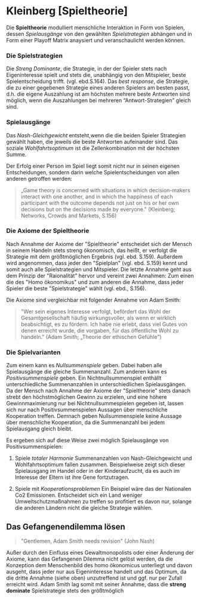 # Kleinberg [Spieltheorie]

Die **Spieltheorie** modulliert menschliche Interaktion in Form von Spielen, dessen *Spielausgänge* von den gewählten *Spielstrategien* abhängen und in Form einer Playoff Matrix anaysiert und veranschaulicht werden können.

### Die Spielstrategien

Die *Streng Dominante*, die Strategie, in der der Spieler  stets nach Eigeninteresse spielt und stets die, unabhängig von den Mitspieler, beste Spielentscheidung trifft. (vgl. ebd.S.164).
Das *best response*, die Strategie, die zu einer gegebenen Strategie eines anderen Spielers am besten passt, d.h. die eigene Auszahlung ist am höchsten
mehrere beste Antworten sind möglich, wenn die Auszahlungen bei mehreren “Antwort-Strategien” gleich sind.

### Spielausgänge

Das *Nash-Gleichgewicht* entsteht,wenn die die beiden Spieler Strategien gewählt haben, die jeweils die beste Antworten aufeinander sind.
Das  soziale *Wohlfahrtsoptimum* ist die Zellenkombination mit der höchsten Summe.


Der Erfolg einer Person im Spiel liegt somit nicht nur in seinen eigenen Entscheidungen, sondern darin welche Spielentscheidungen von allen anderen getroffen werden:

>„Game theory is concerned with situations in which decision-makers interact with one another, and in which the happiness of each participant with the outcome depends not just on his or her own decisions but on the decisions made by everyone." (Kleinberg; Networks, Crowds and Markets, S.156)

### Die Axiome der Spieltheorie

Nach Annahme der Axiome der "Spieltheorie" entscheidet sich der Mensch in seinem Handeln stets streng ökonomisch, das heißt, er verfolgt die Strategie mit dem größtmöglichen Ergebnis (vgl. ebd. S.159).
Außerdem wird angenommen, dass jeder den "Spielplan" (vgl. ebd. S.159) kennt und somit auch alle Spielstrategien und Mitspieler.
Die letzte Annahme geht aus dem Prinzip der "Raionalität" hervor und vereint zwei Annahmen: Zum einen die des "Homo ökonomikus" und zum anderen die Annahme, dass jeder Spieler die beste "Spielstrategie" wählt (vgl. ebd., S.156).


Die Axiome sind vergleichbar mit folgender Annahme von Adam Smith:

>"Wer sein eigenes Interesse verfolgt, befördert das Wohl der Gesamtgesellschaft häufig wirkungsvoller, als wenn er wirklich beabsichtigt, es zu fördern. Ich habe nie erlebt, dass viel Gutes von denen erreicht wurde, die vorgaben, für das öffentliche Wohl zu handeln." (Adam Smith; „Theorie der ethischen Gefühle")


### Die Spielvarianten

Zum einem kann es *Nullsummenspiele* geben.
Dabei haben alle Spielausgänge die gleiche Summenanzahl.
Zum anderen kann es *Positivsummenspiele* geben.
Ein Nichtnullsummenspiel enthällt unterschiedliche Summenanzahlen in unterschiedlichen Spielausgängen.
Da der Mensch nach Annahme der Axiome der "Spieltheorie" stets danach strebt den höchstmöglichen Gewinn zu erzielen, und eine höhere Gewinnmaximierung nur bei Nichtnullsummespielen gegeben ist, lassen sich nur nach Positivsummenspielen Aussagen über menschliche Kooperation treffen.
Demnach geben Nullsummenspiele keine Aussage über menschliche Kooperation, da die Summenanzahl bei jedem Spielausgang gleich bleibt.


Es ergeben sich auf diese Weise zwei möglich Spielausgänge von Positivsummenspielen:

1. Spiele *totaler Harmonie*
Summenanzahlen von Nash-Gleichgewicht und Wohlfahrtsoptimum fallen zusammen.
Beispielweise zeigt sich dieser Spielausgang im Handel oder in der Kinderaufzucht, da es auch im Interesse der Eltern ist ihre Gene fortzutragen.

2. Spiele mit *Kooperationsproblemen*
Ein Beispiel wäre das der Nationalen Co2 Emissionen. Entscheidet sich ein Land weniger Umweltschutzmaßnahmen zu treffen so profitiert es davon nur, solange die anderen Ländern nicht die gleiche Strategie wählen.


 ## Das Gefangenendilemma lösen

 >"Gentlemen, Adam Smith needs revision" (John Nash)

Außer durch den Einfluss eines Gewaltmonopolists oder einer Änderung der Axiome, kann das Gefangenen Dilemma nicht gelöst werden, da die Konzeption dem Menschenbild des homo ökonomicus unterliegt und davon ausgeht, dass jeder nur aus Eigeninteresse handelt und das Optimum, da die dritte Annahme (siehe oben) unzutreffend ist und ggf. nur per Zufall erreicht wird.
Adam Smith lag somit mit seiner Annahme, dass die **streng dominate** Spielstrategie stets den größtmöglich  
